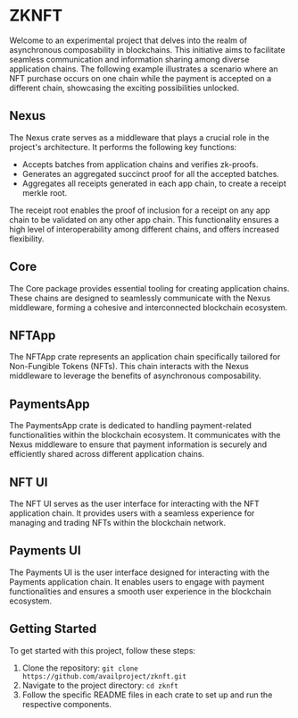 # ZKNFT

Welcome to an experimental project that delves into the realm of asynchronous composability in blockchains. This initiative aims to facilitate seamless communication and information sharing among diverse application chains. The following example illustrates a scenario where an NFT purchase occurs on one chain while the payment is accepted on a different chain, showcasing the exciting possibilities unlocked.

## Nexus

The Nexus crate serves as a middleware that plays a crucial role in the project's architecture. It performs the following key functions:

- Accepts batches from application chains and verifies zk-proofs.
- Generates an aggregated succinct proof for all the accepted batches.
- Aggregates all receipts generated in each app chain, to create a receipt merkle root.

The receipt root enables the proof of inclusion for a receipt on any app chain to be validated on any other app chain. This functionality ensures a high level of interoperability among different chains, and offers increased flexibility.

## Core

The Core package provides essential tooling for creating application chains. These chains are designed to seamlessly communicate with the Nexus middleware, forming a cohesive and interconnected blockchain ecosystem.

## NFTApp

The NFTApp crate represents an application chain specifically tailored for Non-Fungible Tokens (NFTs). This chain interacts with the Nexus middleware to leverage the benefits of asynchronous composability.

## PaymentsApp

The PaymentsApp crate is dedicated to handling payment-related functionalities within the blockchain ecosystem. It communicates with the Nexus middleware to ensure that payment information is securely and efficiently shared across different application chains.

## NFT UI

The NFT UI serves as the user interface for interacting with the NFT application chain. It provides users with a seamless experience for managing and trading NFTs within the blockchain network.

## Payments UI

The Payments UI is the user interface designed for interacting with the Payments application chain. It enables users to engage with payment functionalities and ensures a smooth user experience in the blockchain ecosystem.

## Getting Started

To get started with this project, follow these steps:

1. Clone the repository: `git clone https://github.com/availproject/zknft.git`
2. Navigate to the project directory: `cd zknft`
3. Follow the specific README files in each crate to set up and run the respective components.
